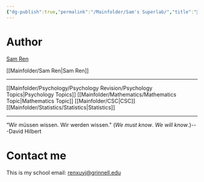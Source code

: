 ```yaml
---
{"dg-publish":true,"permalink":"/Mainfolder/Sam's Superlab/","title":"🏡Sam's Superlab","tags":["gardenEntry"]}
---
```


# Author
[Sam Ren](https://sam-superlab.github.io/) 

[[Mainfolder/Sam Ren\|Sam Ren]]

---

 [[Mainfolder/Psychology/Psychology Revision/Psychology Topics\|Psychology Topics]] 
 [[Mainfolder/Mathematics/Mathematics Topic\|Mathematics Topic]]
 [[Mainfolder/CSC\|CSC]]
 [[Mainfolder/Statistics/Statistics\|Statistics]]

---


“Wir müssen wissen. Wir werden wissen." (_We must know_. _We will know_.)---David Hilbert

# Contact me
This is my school email: renxuyi@grinnell.edu 
